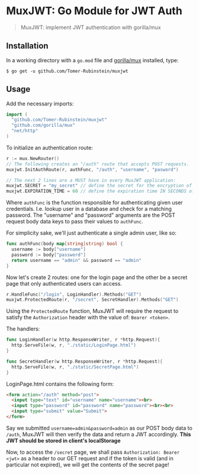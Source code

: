 # MuxJWT: Go Module for JWT Auth
> MuxJWT: implement JWT authentication with gorilla/mux

## Installation
In a working directory with a ``go.mod`` file and [gorilla/mux](https://github.com/gorilla/mux) installed, type:
```
$ go get -u github.com/Tomer-Rubinstein/muxjwt
```

## Usage
Add the necessary imports:
```go
import (
  "github.com/Tomer-Rubinstein/muxjwt"
  "github.com/gorilla/mux"
  "net/http"
)
```
To initialize an authentication route:
```go
r := mux.NewRouter()
// The following creates an "/auth" route that accepts POST requests.
muxjwt.InitAuthRoute(r, authFunc, "/auth", "username", "pasword")

// The next 2 lines are a MUST have in every MuxJWT application:
muxjwt.SECRET = "my_secret" // define the secret for the encryption of each JWT (string)
muxjwt.EXPIRATION_TIME = 60 // define the expiration time IN SECONDS of each JWT (int64)
```
Where ``authFunc`` is the function responsible for authenticating given user credentials. I.e. lookup user in a database and check for a matching password.
The "username" and "password" arguments are the POST request body data keys to pass their values to ``authFunc``.

For simplicity sake, we'll just authenticate a single admin user, like so:
```go
func authFunc(body map[string]string) bool {
  username := body["username"]
  password := body["password"]
  return username == "admin" && password == "admin"
}
```
Now let's create 2 routes: one for the login page and the other be a secret page that only authenticated users can access.
```go
r.HandleFunc("/login", LoginHandler).Methods("GET")
muxjwt.ProtectedRoute(r, "/secret", SecretHandler).Methods("GET")
```
Using the ``ProtectedRoute`` function, MuxJWT will require the request to satisfy the ``Authorization`` header with the value of: ``Bearer <token>``.

The handlers:
```go
func LoginHandler(w http.ResponseWriter, r *http.Request){
  http.ServeFile(w, r, "./static/LoginPage.html")
}

func SecretHandler(w http.ResponseWriter, r *http.Request){
  http.ServeFile(w, r, "./static/SecretPage.html")
}
```
LoginPage.html contains the following form:
```HTML
<form action="/auth" method="post">
  <input type="text" id="username" name="username"><br>
  <input type="password" id="password" name="password"><br><br>
  <input type="submit" value="Submit">
</form>
```
Say we submitted ``username=admin&password=admin`` as our POST body data to ``/auth``, MuxJWT will then verify the data and return a JWT accordingly.
**This JWT should be stored in client's localStorage**

Now, to access the ``/secret`` page, we shall pass ``Authorization: Bearer <jwt>`` as a header to our GET request and if the token is valid (and in particular not expired), we will get the contents of the secret page!
